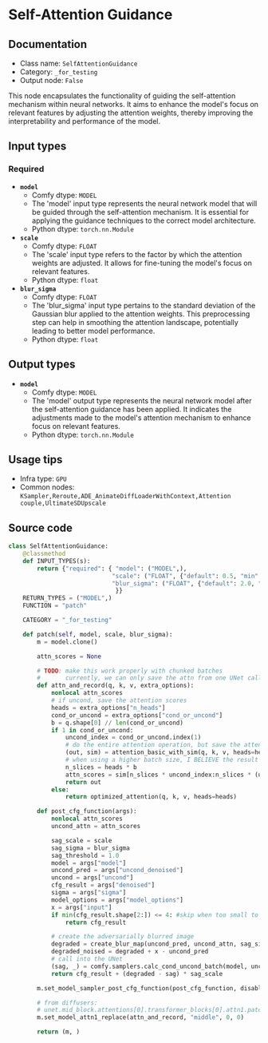# Self-Attention Guidance
## Documentation
- Class name: `SelfAttentionGuidance`
- Category: `_for_testing`
- Output node: `False`

This node encapsulates the functionality of guiding the self-attention mechanism within neural networks. It aims to enhance the model's focus on relevant features by adjusting the attention weights, thereby improving the interpretability and performance of the model.
## Input types
### Required
- **`model`**
    - Comfy dtype: `MODEL`
    - The 'model' input type represents the neural network model that will be guided through the self-attention mechanism. It is essential for applying the guidance techniques to the correct model architecture.
    - Python dtype: `torch.nn.Module`
- **`scale`**
    - Comfy dtype: `FLOAT`
    - The 'scale' input type refers to the factor by which the attention weights are adjusted. It allows for fine-tuning the model's focus on relevant features.
    - Python dtype: `float`
- **`blur_sigma`**
    - Comfy dtype: `FLOAT`
    - The 'blur_sigma' input type pertains to the standard deviation of the Gaussian blur applied to the attention weights. This preprocessing step can help in smoothing the attention landscape, potentially leading to better model performance.
    - Python dtype: `float`
## Output types
- **`model`**
    - Comfy dtype: `MODEL`
    - The 'model' output type represents the neural network model after the self-attention guidance has been applied. It indicates the adjustments made to the model's attention mechanism to enhance focus on relevant features.
    - Python dtype: `torch.nn.Module`
## Usage tips
- Infra type: `GPU`
- Common nodes: `KSampler,Reroute,ADE_AnimateDiffLoaderWithContext,Attention couple,UltimateSDUpscale`


## Source code
```python
class SelfAttentionGuidance:
    @classmethod
    def INPUT_TYPES(s):
        return {"required": { "model": ("MODEL",),
                             "scale": ("FLOAT", {"default": 0.5, "min": -2.0, "max": 5.0, "step": 0.1}),
                             "blur_sigma": ("FLOAT", {"default": 2.0, "min": 0.0, "max": 10.0, "step": 0.1}),
                              }}
    RETURN_TYPES = ("MODEL",)
    FUNCTION = "patch"

    CATEGORY = "_for_testing"

    def patch(self, model, scale, blur_sigma):
        m = model.clone()

        attn_scores = None

        # TODO: make this work properly with chunked batches
        #       currently, we can only save the attn from one UNet call
        def attn_and_record(q, k, v, extra_options):
            nonlocal attn_scores
            # if uncond, save the attention scores
            heads = extra_options["n_heads"]
            cond_or_uncond = extra_options["cond_or_uncond"]
            b = q.shape[0] // len(cond_or_uncond)
            if 1 in cond_or_uncond:
                uncond_index = cond_or_uncond.index(1)
                # do the entire attention operation, but save the attention scores to attn_scores
                (out, sim) = attention_basic_with_sim(q, k, v, heads=heads)
                # when using a higher batch size, I BELIEVE the result batch dimension is [uc1, ... ucn, c1, ... cn]
                n_slices = heads * b
                attn_scores = sim[n_slices * uncond_index:n_slices * (uncond_index+1)]
                return out
            else:
                return optimized_attention(q, k, v, heads=heads)

        def post_cfg_function(args):
            nonlocal attn_scores
            uncond_attn = attn_scores

            sag_scale = scale
            sag_sigma = blur_sigma
            sag_threshold = 1.0
            model = args["model"]
            uncond_pred = args["uncond_denoised"]
            uncond = args["uncond"]
            cfg_result = args["denoised"]
            sigma = args["sigma"]
            model_options = args["model_options"]
            x = args["input"]
            if min(cfg_result.shape[2:]) <= 4: #skip when too small to add padding
                return cfg_result

            # create the adversarially blurred image
            degraded = create_blur_map(uncond_pred, uncond_attn, sag_sigma, sag_threshold)
            degraded_noised = degraded + x - uncond_pred
            # call into the UNet
            (sag, _) = comfy.samplers.calc_cond_uncond_batch(model, uncond, None, degraded_noised, sigma, model_options)
            return cfg_result + (degraded - sag) * sag_scale

        m.set_model_sampler_post_cfg_function(post_cfg_function, disable_cfg1_optimization=True)

        # from diffusers:
        # unet.mid_block.attentions[0].transformer_blocks[0].attn1.patch
        m.set_model_attn1_replace(attn_and_record, "middle", 0, 0)

        return (m, )

```
